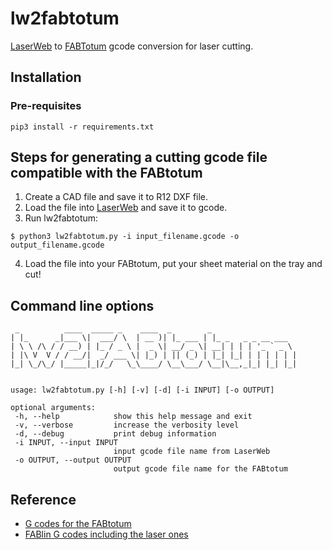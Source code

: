 # lw2fabtotum
[LaserWeb](https://github.com/LaserWeb/LaserWeb4/wiki) to [FABTotum](https://github.com/FABtotum) gcode conversion for laser cutting.

## Installation

### Pre-requisites

```
pip3 install -r requirements.txt
```

## Steps for generating a cutting gcode file compatible with the FABtotum

1. Create a CAD file and save it to R12 DXF file.
2. Load the file into [LaserWeb](https://github.com/LaserWeb/LaserWeb4) and save it to gcode.
3. Run lw2fabtotum:

```
$ python3 lw2fabtotum.py -i input_filename.gcode -o output_filename.gcode
```

4. Load the file into your FABtotum, put your sheet material on the tray and cut!

## Command line options

```
 _          ____  _____ _    ____  _        _
| |_      _|___ \|  ___/ \  | __ )| |_ ___ | |_ _   _ _ __ ___
| \ \ /\ / / __) | |_ / _ \ |  _ \| __/ _ \| __| | | | '_ ` _ \
| |\ V  V / / __/|  _/ ___ \| |_) | || (_) | |_| |_| | | | | | |
|_| \_/\_/ |_____|_|/_/   \_\____/ \__\___/ \__|\__,_|_| |_| |_|


usage: lw2fabtotum.py [-h] [-v] [-d] [-i INPUT] [-o OUTPUT]

optional arguments:
 -h, --help            show this help message and exit
 -v, --verbose         increase the verbosity level
 -d, --debug           print debug information
 -i INPUT, --input INPUT
                       input gcode file name from LaserWeb
 -o OUTPUT, --output OUTPUT
                       output gcode file name for the FABtotum
```

## Reference

* [G codes for the FABtotum](https://github.com/Opentotum/Opentotum/wiki/G-Code)
* [FABlin G codes including the laser ones](http://fabtotum.github.io/FABlin/#File:Marlin_main.cpp:M61)
